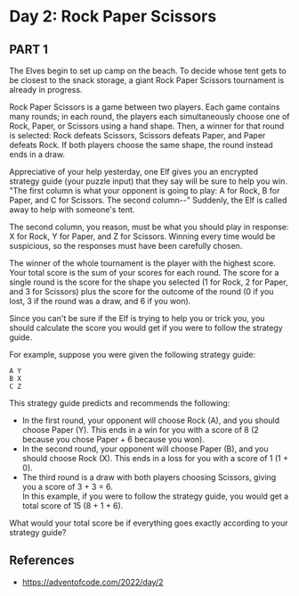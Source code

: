 # Day 2: Rock Paper Scissors 

## PART 1
The Elves begin to set up camp on the beach. To decide whose tent gets to be closest to the snack storage, a giant Rock Paper Scissors tournament is already in progress.  

Rock Paper Scissors is a game between two players. Each game contains many rounds; in each round, the players each simultaneously choose one of Rock, Paper, or Scissors using a hand shape. Then, a winner for that round is selected: Rock defeats Scissors, Scissors defeats Paper, and Paper defeats Rock. If both players choose the same shape, the round instead ends in a draw.  

Appreciative of your help yesterday, one Elf gives you an encrypted strategy guide (your puzzle input) that they say will be sure to help you win. "The first column is what your opponent is going to play: A for Rock, B for Paper, and C for Scissors. The second column--" Suddenly, the Elf is called away to help with someone's tent.  

The second column, you reason, must be what you should play in response: X for Rock, Y for Paper, and Z for Scissors. Winning every time would be suspicious, so the responses must have been carefully chosen.  

The winner of the whole tournament is the player with the highest score. Your total score is the sum of your scores for each round. The score for a single round is the score for the shape you selected (1 for Rock, 2 for Paper, and 3 for Scissors) plus the score for the outcome of the round (0 if you lost, 3 if the round was a draw, and 6 if you won).  

Since you can't be sure if the Elf is trying to help you or trick you, you should calculate the score you would get if you were to follow the strategy guide.  

For example, suppose you were given the following strategy guide:  

```
A Y
B X
C Z
```

This strategy guide predicts and recommends the following:  

-  In the first round, your opponent will choose Rock (A), and you should choose Paper (Y). This ends in a win for you with a score of 8 (2 because you chose Paper + 6 because you won).  
- In the second round, your opponent will choose Paper (B), and you should choose Rock (X). This ends in a loss for you with a score of 1 (1 + 0).  
- The third round is a draw with both players choosing Scissors, giving you a score of 3 + 3 = 6.  
In this example, if you were to follow the strategy guide, you would get a total score of 15 (8 + 1 + 6).  

What would your total score be if everything goes exactly according to your strategy guide?  




## References  
* https://adventofcode.com/2022/day/2
